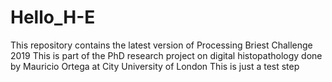 # Hello_H-E
This repository contains the latest version of Processing Briest Challenge 2019
This is part of the PhD research project on digital histopathology done by Mauricio Ortega at City University of London
This is just a test step
